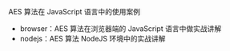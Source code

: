 AES 算法在 JavaScript 语言中的使用案例

- browser：AES 算法在浏览器端的 JavaScript 语言中做实战讲解
- nodejs：AES 算法 NodeJS 环境中的实战讲解
